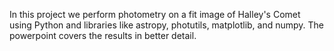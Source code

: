 In this project we perform photometry on a fit image of Halley's Comet using Python and libraries like astropy, photutils, matplotlib, and numpy.
The powerpoint covers the results in better detail.
